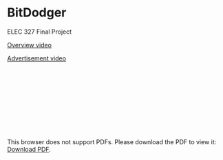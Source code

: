 # BitDodger
ELEC 327 Final Project

[Overview video](https://youtu.be/Oasd2HPRTC4)


[Advertisement video](https://youtu.be/2ufCKjMRlv4)


<object data="https://github.com/ttshivers/BitDodger/raw/master/Bit%20Dodger.pdf" type="application/pdf" width="700px" height="700px">
    <embed src="https://github.com/ttshivers/BitDodger/raw/master/Bit%20Dodger.pdf">
        <p>This browser does not support PDFs. Please download the PDF to view it: <a href="https://github.com/ttshivers/BitDodger/raw/master/Bit%20Dodger.pdf">Download PDF</a>.</p>
    </embed>
</object>
